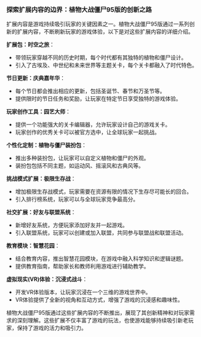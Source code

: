 ### 探索扩展内容的边界：植物大战僵尸95版的创新之路

扩展内容是游戏持续吸引玩家的关键因素之一。植物大战僵尸95版通过一系列创新的扩展内容，不断刷新玩家的游戏体验，以下是对这些扩展内容的详细介绍。

**扩展包：时空之旅**：
- 带领玩家穿越不同的历史时期，每个时代都有其独特的植物和僵尸设计。
- 引入了古埃及、中世纪和未来世界等主题关卡，每个关卡都融入了时代特色。

**节日更新：庆典嘉年华**：
- 每个节日都会推出相应的更新，包括圣诞节、春节和万圣节等。
- 提供限时的节日任务和奖励，让玩家在特定节日享受独特的游戏体验。

**玩家创作工具：园艺大师**：
- 提供一个功能强大的关卡编辑器，允许玩家设计自己的游戏关卡。
- 玩家创作的优秀关卡可以被官方选中，让全球玩家一起挑战。

**个性化定制：植物与僵尸装扮包**：
- 推出多种装扮包，让玩家可以自定义植物和僵尸的外观。
- 装扮包包括不同主题，如运动风、摇滚风和古典风等。

**挑战模式扩展：极限生存战**：
- 增加极限生存战模式，玩家需要在资源有限的情况下生存尽可能长的回合。
- 引入排行榜系统，玩家可以与全球玩家竞争最高分。

**社交扩展：好友与联盟系统**：
- 新增好友系统，方便玩家添加好友并一起游戏。
- 引入联盟系统，玩家可以创建或加入联盟，共同参与联盟战和联盟活动。

**教育模块：智慧花园**：
- 结合教育内容，推出智慧花园模块，在游戏中融入科学知识和逻辑谜题。
- 提供教育指南，帮助家长和教师利用游戏进行辅助教学。

**虚拟现实(VR)体验：沉浸式战斗**：
- 开发VR体验版本，让玩家沉浸在一个三维的游戏世界中。
- VR体验提供了全新的视角和互动方式，增强了游戏的沉浸感和趣味性。

植物大战僵尸95版通过这些扩展内容的不断推出，展现了其创新精神和对玩家需求的深刻理解。这些扩展不仅丰富了游戏的玩法，也使游戏能够持续吸引新老玩家，保持了游戏的活力和吸引力。